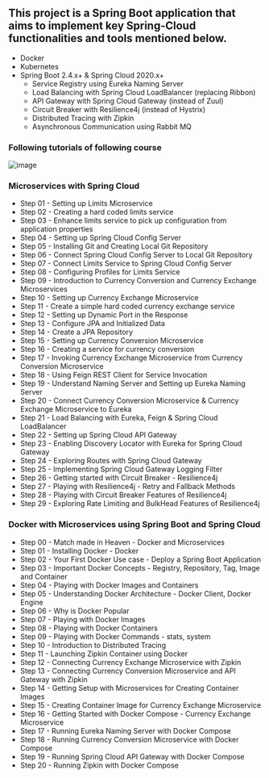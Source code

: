 ## This project is a Spring Boot application that aims to implement key Spring-Cloud functionalities and tools mentioned below.

- Docker
- Kubernetes
- Spring Boot 2.4.x+ & Spring Cloud 2020.x+
  - Service Registry using Eureka Naming Server
  - Load Balancing with Spring Cloud LoadBalancer (replacing Ribbon)
  - API Gateway with Spring Cloud Gateway (instead of Zuul)
  - Circuit Breaker with Resilience4j (instead of Hystrix)
  - Distributed Tracing with Zipkin
  - Asynchronous Communication using Rabbit MQ

### Following tutorials of following course
![image](https://github.com/user-attachments/assets/0dfd8848-9d3c-4e5a-8086-fd3ca4db6b40)



### Microservices with Spring Cloud
- Step 01 - Setting up Limits Microservice
- Step 02 - Creating a hard coded limits service
- Step 03 - Enhance limits service to pick up configuration from application properties
- Step 04 - Setting up Spring Cloud Config Server
- Step 05 - Installing Git and Creating Local Git Repository
- Step 06 - Connect Spring Cloud Config Server to Local Git Repository
- Step 07 - Connect Limits Service to Spring Cloud Config Server
- Step 08 - Configuring Profiles for Limits Service
- Step 09 - Introduction to Currency Conversion and Currency Exchange Microservices
- Step 10 - Setting up Currency Exchange Microservice
- Step 11 - Create a simple hard coded currency exchange service
- Step 12 - Setting up Dynamic Port in the Response
- Step 13 - Configure JPA and Initialized Data
- Step 14 - Create a JPA Repository
- Step 15 - Setting up Currency Conversion Microservice
- Step 16 - Creating a service for currency conversion
- Step 17 - Invoking Currency Exchange Microservice from Currency Conversion Microservice
- Step 18 - Using Feign REST Client for Service Invocation
- Step 19 - Understand Naming Server and Setting up Eureka Naming Server
- Step 20 - Connect Currency Conversion Microservice & Currency Exchange Microservice to Eureka
- Step 21 - Load Balancing with Eureka, Feign & Spring Cloud LoadBalancer
- Step 22 - Setting up Spring Cloud API Gateway
- Step 23 - Enabling Discovery Locator with Eureka for Spring Cloud Gateway
- Step 24 - Exploring Routes with Spring Cloud Gateway
- Step 25 - Implementing Spring Cloud Gateway Logging Filter
- Step 26 - Getting started with Circuit Breaker - Resilience4j
- Step 27 - Playing with Resilience4j - Retry and Fallback Methods
- Step 28 - Playing with Circuit Breaker Features of Resilience4j
- Step 29 - Exploring Rate Limiting and BulkHead Features of Resilience4j


### Docker with Microservices using Spring Boot and Spring Cloud
- Step 00 - Match made in Heaven - Docker and Microservices
- Step 01 - Installing Docker - Docker
- Step 02 - Your First Docker Use case - Deploy a Spring Boot Application
- Step 03 - Important Docker Concepts - Registry, Repository, Tag, Image and Container
- Step 04 - Playing with Docker Images and Containers
- Step 05 - Understanding Docker Architecture - Docker Client, Docker Engine
- Step 06 - Why is Docker Popular
- Step 07 - Playing with Docker Images
- Step 08 - Playing with Docker Containers
- Step 09 - Playing with Docker Commands - stats, system
- Step 10 - Introduction to Distributed Tracing
- Step 11 - Launching Zipkin Container using Docker
- Step 12 - Connecting Currency Exchange Microservice with Zipkin
- Step 13 - Connecting Currency Conversion Microservice and API Gateway with Zipkin
- Step 14 - Getting Setup with Microservices for Creating Container Images
- Step 15 - Creating Container Image for Currency Exchange Microservice
- Step 16 - Getting Started with Docker Compose - Currency Exchange Microservice
- Step 17 - Running Eureka Naming Server with Docker Compose
- Step 18 - Running Currency Conversion Microservice with Docker Compose
- Step 19 - Running Spring Cloud API Gateway with Docker Compose
- Step 20 - Running Zipkin with Docker Compose
